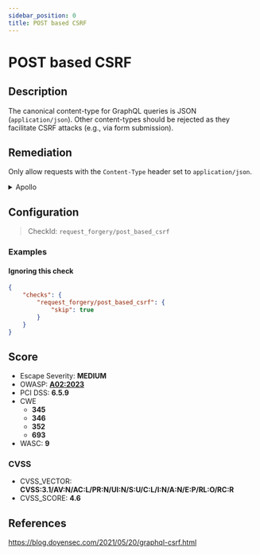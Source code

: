 ```yaml
---
sidebar_position: 0
title: POST based CSRF
---
```


# POST based CSRF

## Description

The canonical content-type for GraphQL queries is JSON (`application/json`). Other content-types should be rejected as they facilitate CSRF attacks (e.g., via form submission).

## Remediation

Only allow requests with the `Content-Type` header set to `application/json`.


<details>
    <summary>Apollo</summary>

Only allow requests with the `Content-Type` header set to `application/json`.

With Express.js, the `enforce-content-type` middleware can be used to block unwanted content types.

```javascript
 const enforceContentType = require('enforce-content-type')

 app.use(enforceContentType({
     type: 'application/json'
 }))
 ```

 See: [enforce-content-type GitHub Repo](https://github.com/codepunkt/enforce-content-type).


</details>

## Configuration

> CheckId: `request_forgery/post_based_csrf`


### Examples


#### Ignoring this check

```json
{
    "checks": {
        "request_forgery/post_based_csrf": {
            "skip": true
        }
    }
}
```




## Score

- Escape Severity: **<span className="medium-severity">MEDIUM</span>**
- OWASP: **[A02:2023](https://github.com/OWASP/API-Security/blob/master/2023/en/src/0xa2-broken-authentication.md)**
- PCI DSS: **6.5.9**
- CWE
  - **345**
  - **346**
  - **352**
  - **693**
- WASC: **9**



### CVSS

- CVSS_VECTOR: **CVSS:3.1/AV:N/AC:L/PR:N/UI:N/S:U/C:L/I:N/A:N/E:P/RL:O/RC:R**
- CVSS_SCORE: **4.6**

## References

https://blog.doyensec.com/2021/05/20/graphql-csrf.html
